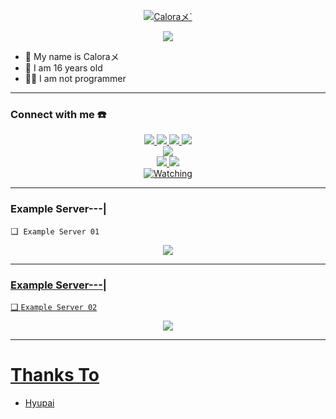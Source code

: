 <p align="center">
    <a href="https://chat.whatsapp.com/GikyZutq2lc7ajrz5RZtex">
        <img
            src="https://readme-typing-svg.herokuapp.com?size=15&width=280&lines=Server+Profissional+Hyupai+Php+Mysql"
            alt="Caloraメ`"
        />
    </a>
</p>

<p align="center">
 <img src="https://github.com/caloraa/caloraa/blob/main/repostastmakefile_1.jpg" />
</p>

<p align="center">

- 👤 My name is Caloraメ
- 💌 I am 16 years old 
- 👨‍💻 I am not programmer

</p>

------
### Connect with me ☎️
<p align="center">
  <a href="https://instagram.com/hydraaml_"><img src="https://img.shields.io/badge/Instagram-E4405F?style=for-the-badge&logo=instagram&logoColor=white"/> 
  <a href="https://wa.me/6282189975711"><img src="https://img.shields.io/badge/WhatsApp-25D366?style=for-the-badge&logo=whatsapp&logoColor=white" />
  <a href="https://www.facebook.com/ditdit.utina"><img src="https://img.shields.io/badge/Facebook-%234267B2.svg?&style=for-the-badge&logo=facebook&logoColor=white" />
  <a href="https://t.me/caloraa"><img src="https://img.shields.io/badge/Telegram-%230088cc.svg?&style=for-the-badge&logo=telegram&logoColor=white" /> <br>
  <a href="https://youtube.com/channel/UCJz250ZlHSldmGlSyVDqeDA"><img src="https://img.shields.io/badge/YouTube-Calora`-ff0000?style=for-the-badge&logo=youtube&logoColor=ff0000&link=https://youtube.com/channel/UCJz250ZlHSldmGlSyVDqeDA" /><br>
  <a name=XyChan`&label=VIEWS&style=flat-square&color=orange" />
  <a href="https://github.com/xychaann"><img src="https://img.shields.io/badge/-GitHub-black?style=flat-square&logo=github" /> 
  <a href="https://youtube.com/channel/UCsT1hWQcTO4QAvdX0eIhkZg"><img src="https://img.shields.io/youtube/channel/subscribers/UCsT1hWQcTO4QAvdX0eIhkZg?style=social" /> <br>
  <a href="https://komarev.com/ghpvc/?username=xychaann&color=blue&style=flat-square&label=Profile+Views"><img title="Watching" src="https://komarev.com/ghpvc/?username=xychaann&color=green&style=flat-square&label=Profile+View"></a>
</p>

------
### Example Server---|

❏  ```Example Server 01```
<p align="center">
  <a href="https://github.com/caloraa/Server-Profissional-Hyupai-Php-Mysql"><img src="https://e.top4top.io/p_23485j55y9.jpg" />
</p>

------

### Example Server---|

❏  ```Example Server 02```
<p align="center">
  <a href="https://github.com/caloraa/Server-Profissional-Hyupai-Php-Mysql"><img src="https://k.top4top.io/p_2348yqezr9.jpg" />
</p>

------

# Thanks To
- [Hyupai](https://github.com/hyupai)

